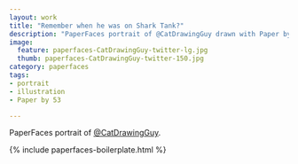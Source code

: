 ```yaml
---
layout: work
title: "Remember when he was on Shark Tank?"
description: "PaperFaces portrait of @CatDrawingGuy drawn with Paper by 53 on an iPad."
image: 
  feature: paperfaces-CatDrawingGuy-twitter-lg.jpg
  thumb: paperfaces-CatDrawingGuy-twitter-150.jpg
category: paperfaces
tags: 
- portrait
- illustration
- Paper by 53

---
```


PaperFaces portrait of [@CatDrawingGuy](http://twitter.com/CatDrawingGuy).

{% include paperfaces-boilerplate.html %}